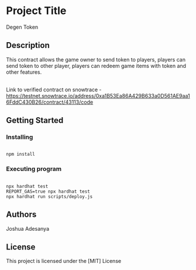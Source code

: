 # Project Title

Degen Token

## Description

This contract allows the game owner to send token to players, players can send token to other player, players can redeem game items with token and other features.
<br/><br/>

Link to verified contract on snowtrace - https://testnet.snowtrace.io/address/0xa1B53Ea86A429B633a0D561AE9aa16FddC430B26/contract/43113/code

## Getting Started

### Installing

```shell

npm install

```

### Executing program

```shell

npx hardhat test
REPORT_GAS=true npx hardhat test
npx hardhat run scripts/deploy.js

```

## Authors

Joshua Adesanya

## License

This project is licensed under the [MIT] License
